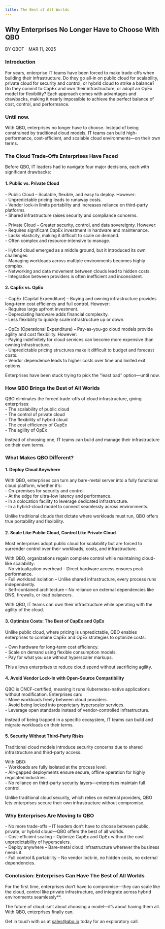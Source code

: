 ```yaml
---
title: The Best of All Worlds
---
```


## Why Enterprises No Longer Have to Choose With QBO

BY QBOT \- MAR 11, 2025

### Introduction

For years, enterprise IT teams have been forced to make trade-offs when building their infrastructure. Do they go all-in on public cloud for scalability, private cloud for security and control, or hybrid cloud to strike a balance? Do they commit to CapEx and own their infrastructure, or adopt an OpEx model for flexibility? Each approach comes with advantages and drawbacks, making it nearly impossible to achieve the perfect balance of cost, control, and performance.

### Until now.

With QBO, enterprises no longer have to choose. Instead of being constrained by traditional cloud models, IT teams can build high-performance, cost-efficient, and scalable cloud environments—on their own terms.

### The Cloud Trade-Offs Enterprises Have Faced

Before QBO, IT leaders had to navigate four major decisions, each with significant drawbacks:

#### 1\. Public vs. Private Cloud

\- Public Cloud – Scalable, flexible, and easy to deploy. However:  
\- Unpredictable pricing leads to runaway costs.  
\- Vendor lock-in limits portability and increases reliance on third-party platforms.  
\- Shared infrastructure raises security and compliance concerns.

\- Private Cloud – Greater security, control, and data sovereignty. However:  
\- Requires significant CapEx investment in hardware and maintenance.  
\- Lacks elasticity, making it difficult to scale on demand.  
\- Often complex and resource-intensive to manage.

\- Hybrid cloud emerged as a middle ground, but it introduced its own challenges:  
\- Managing workloads across multiple environments becomes highly complex.  
\- Networking and data movement between clouds lead to hidden costs.  
\- Integration between providers is often inefficient and inconsistent.

#### 2\. CapEx vs. OpEx

\- CapEx (Capital Expenditure) – Buying and owning infrastructure provides long-term cost efficiency and full control. However:  
\- Requires large upfront investment.  
\- Depreciating hardware adds financial complexity.  
\- Less flexibility to quickly scale infrastructure up or down.

\- OpEx (Operational Expenditure) – Pay-as-you-go cloud models provide agility and cost flexibility. However:  
\- Paying indefinitely for cloud services can become more expensive than owning infrastructure.  
\- Unpredictable pricing structures make it difficult to budget and forecast costs.  
\- Vendor dependence leads to higher costs over time and limited exit options.

Enterprises have been stuck trying to pick the “least bad” option—until now.

### How QBO Brings the Best of All Worlds

QBO eliminates the forced trade-offs of cloud infrastructure, giving enterprises:  
\- The scalability of public cloud  
\- The control of private cloud  
\- The flexibility of hybrid cloud  
\- The cost efficiency of CapEx  
\- The agility of OpEx

Instead of choosing one, IT teams can build and manage their infrastructure on their own terms.

### What Makes QBO Different?

#### 1\. Deploy Cloud Anywhere

With QBO, enterprises can turn any bare-metal server into a fully functional cloud platform, whether it’s:  
\- On-premises for security and control.  
\- At the edge for ultra-low latency and performance.  
\- In a colocation facility to leverage dedicated infrastructure.  
\- In a hybrid-cloud model to connect seamlessly across environments.

Unlike traditional clouds that dictate where workloads must run, QBO offers true portability and flexibility.

#### 2\. Scale Like Public Cloud, Control Like Private Cloud

Most enterprises adopt public cloud for scalability but are forced to surrender control over their workloads, costs, and infrastructure.

With QBO, organizations regain complete control while maintaining cloud-like scalability:  
\- No virtualization overhead – Direct hardware access ensures peak performance.  
\- Full workload isolation – Unlike shared infrastructure, every process runs independently.  
\- Self-contained architecture – No reliance on external dependencies like DNS, firewalls, or load balancers.

With QBO, IT teams can own their infrastructure while operating with the agility of the cloud.

#### 3\. Optimize Costs: The Best of CapEx and OpEx

Unlike public cloud, where pricing is unpredictable, QBO enables enterprises to combine CapEx and OpEx strategies to optimize costs:

\- Own hardware for long-term cost efficiency.  
\- Scale on demand using flexible consumption models.  
\- Pay for what you use without hyperscaler markups.

This allows enterprises to reduce cloud spend without sacrificing agility.

#### 4\. Avoid Vendor Lock-In with Open-Source Compatibility

QBO is CNCF-certified, meaning it runs Kubernetes-native applications without modification. Enterprises can:  
\- Move workloads freely between cloud providers.  
\- Avoid being locked into proprietary hyperscaler services.  
\- Leverage open standards instead of vendor-controlled infrastructure.

Instead of being trapped in a specific ecosystem, IT teams can build and migrate workloads on their terms.

#### 5\. Security Without Third-Party Risks

Traditional cloud models introduce security concerns due to shared infrastructure and third-party access.

With QBO:  
\- Workloads are fully isolated at the process level.  
\- Air-gapped deployments ensure secure, offline operation for highly regulated industries.  
\- No reliance on third-party security layers—enterprises maintain full control.

Unlike traditional cloud security, which relies on external providers, QBO lets enterprises secure their own infrastructure without compromise.

### Why Enterprises Are Moving to QBO

\- No more trade-offs – IT leaders don’t have to choose between public, private, or hybrid cloud—QBO offers the best of all worlds.  
\- Cost-efficient scaling – Optimize CapEx and OpEx without the cost unpredictability of hyperscalers.  
\- Deploy anywhere – Bare-metal cloud infrastructure wherever the business needs it.  
\- Full control & portability – No vendor lock-in, no hidden costs, no external dependencies.

### Conclusion: Enterprises Can Have The Best of All Worlds

For the first time, enterprises don’t have to compromise—they can scale like the cloud, control like private infrastructure, and integrate across hybrid environments seamlessly\*\*.

The future of cloud isn’t about choosing a model—it’s about having them all. With QBO, enterprises finally can.

Get in touch with us at sales@qbo.io today for an exploratory call.
